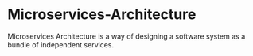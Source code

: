 # Microservices-Architecture
Microservices Architecture is a way of designing a software system as a bundle of independent services.
